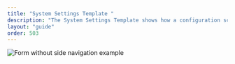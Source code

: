 ```yaml
---
title: "System Settings Template "
description: "The System Settings Template shows how a configuration screem is displayed using Lexicon patterns"
layout: "guide"
order: 503
---
```



![Form without side navigation example](/images/lexicon/SystemSettings.jpg)